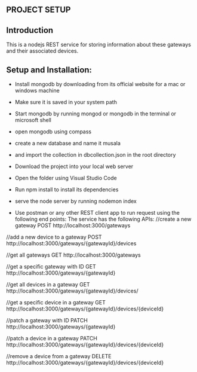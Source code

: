 ## PROJECT SETUP

## Introduction

This is a nodejs REST service for storing information about these gateways and their associated devices.

## Setup and Installation:

- Install mongodb by downloading from its official website for a mac or windows machine
- Make sure it is saved in your system path
- Start mongodb by running mongod or mongodb in the terminal or microsoft shell
- open mongodb using compass
- create a new database and name it musala
- and import the collection in dbcollection.json in the root directory
- Download the project into your local web server
- Open the folder using Visual Studio Code
- Run npm install to install its dependencies
- serve the node server by running nodemon index

- Use postman or any other REST client app to run request using the following end points:
  The service has the following APIs:
  //create a new gateway
  POST http://localhost:3000/gateways

//add a new device to a gateway
POST http://localhost:3000/gateways/{gatewayId}/devices

//get all gateways
GET http://localhost:3000/gateways

//get a specific gateway with ID
GET http://localhost:3000/gateways/{gatewayId}

//get all devices in a gateway
GET http://localhost:3000/gateways/{gatewayId}/devices/

//get a specific device in a gateway
GET http://localhost:3000/gateways/{gatewayId}/devices/{deviceId}

//patch a gateway with ID
PATCH http://localhost:3000/gateways/{gatewayId}

//patch a device in a gateway
PATCH http://localhost:3000/gateways/{gatewayId}/devices/{deviceId}

//remove a device from a gateway
DELETE http://localhost:3000/gateways/{gatewayId}/devices/{deviceId}
